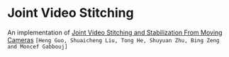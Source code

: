 # Joint Video Stitching
An implementation of [Joint Video Stitching and Stabilization From Moving Cameras](https://ieeexplore.ieee.org/document/7563334) `[Heng Guo, Shuaicheng Liu, Tong He, Shuyuan Zhu,
Bing Zeng and Moncef Gabbouj]`